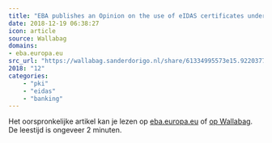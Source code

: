```yaml
---
title: "EBA publishes an Opinion on the use of eIDAS certificates under PSD2 - View press release"
date: 2018-12-19 06:38:27
icon: article
source: Wallabag
domains:
- eba.europa.eu
src_url: "https://wallabag.sanderdorigo.nl/share/61334995573e15.92203776"
2018: "12"
categories:
    - "pki"
    - "eidas"
    - "banking"
---
```

Het oorspronkelijke artikel kan je lezen op [eba.europa.eu](https://eba.europa.eu/-/eba-publishes-an-opinion-on-the-use-of-eidas-certificates-under-psd2) of [op Wallabag](https://wallabag.sanderdorigo.nl/share/61334995573e15.92203776). De leestijd is ongeveer 2 minuten.